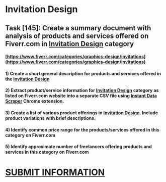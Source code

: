 # Invitation Design
## Task [145]: Create a summary document with analysis of products and services offered on Fiverr.com in [Invitation Design](https://www.fiverr.com/categories/graphics-design/invitations) category
#### [https://www.fiverr.com/categories/graphics-design/invitations](https://www.fiverr.com/categories/graphics-design/invitations)
#### 1) Create a short general description for products and services offered in the [Invitation Design](https://www.fiverr.com/categories/graphics-design/invitations)
#### 2) Extract product/service information for [Invitation Design](https://www.fiverr.com/categories/graphics-design/invitations) category as listed on Fiverr.com website into a separate CSV file using [Instant Data Scraper](https://chrome.google.com/webstore/detail/instant-data-scraper/ofaokhiedipichpaobibbnahnkdoiiah) Chrome extension.
#### 3) Create a list of various product offerings in [Invitation Design](https://www.fiverr.com/categories/graphics-design/invitations). Include product variations with brief descriptions.
#### 4) Identify common price range for the products/services offered in this category on Fiverr.com
#### 5) Identify approximate number of freelancers offering products and services in this category on Fiverr.com

# [SUBMIT INFORMATION](https://forms.office.com/r/8AEKjkLxKG)
